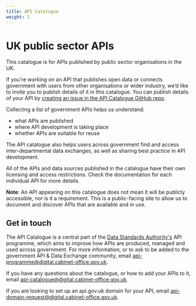 ```yaml
---
title: API Catalogue
weight: 1
---
```


# UK public sector APIs

This catalogue is for APIs published by public sector organisations in the UK.

If you're working on an API that publishes open data or connects government with users from other organisations or wider industry, we’d like to invite you to publish details of it in this catalogue. You can publish details of your API by [creating an issue in the API Catalogue GitHub repo](https://github.com/alphagov/api-catalogue/issues).

Collecting a list of government APIs helps us understand:

* what APIs are published
* where API development is taking place
* whether APIs are suitable for reuse

The API catalogue also helps users across government find and access inter-departmental data exchanges, as well as sharing best practice in API development.

All of the APIs and data sources published in the catalogue have their own licensing and access restrictions. Check the documentation for each individual API for more details.

**Note**: An API appearing on this catalogue does not mean it will be publicly accessible, nor is it a requirement. This is a public-facing site to allow us to document and discover APIs that are available and in use.

## Get in touch

The API Catalogue is a central part of the [Data Standards Authority's](https://www.gov.uk/government/groups/data-standards-authority) API programme, which aims to improve how APIs are produced, managed and used across government. For more information, or to ask to be added to the government API & Data Exchange community, email <api-programme@digital.cabinet-office.gov.uk>.

If you have any questions about the catalogue, or how to add your APIs to it, email <api-catalogue@digital.cabinet-office.gov.uk>.

If you are looking to set up an api.gov.uk domain for your API, email <api-domain-request@digital.cabinet-office.gov.uk>.